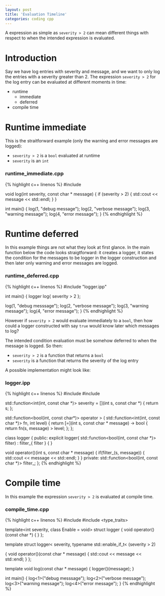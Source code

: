 ```yaml
---
layout: post
title: 'Evaluation Timeline'
categories: coding cpp
---
```


A expression as simple as `severity > 2` can mean different things with respect
to when the intended expression is evaluated.

# Introduction

Say we have log entries with severity and message, and we want to only log
the entries with a severity greater than 2. The expression `severity > 2` for
the log entry can be evaluated at different moments in time:

- runtime
  - immediate
  - deferred
- compile time


# Runtime immediate

This is the straitforward example (only the warning and error messages are
logged):

- `severity > 2` is a `bool` evaluated at runtime
- `severity` is an `int`

### runtime_immediate.cpp
{% highlight c++ linenos %}
#include <iostream>

void log(int severity, const char * message)
{
  if (severity > 2)
  {
    std::cout << message << std::endl;
  }
}

int main()
{
  log(1, "debug message");
  log(2, "verbose message");
  log(3, "warning message");
  log(4, "error message");
}
{% endhighlight %}


# Runtime deferred

In this example things are not what they look at first glance. In the main
function below the code looks straigtforward: it creates a logger, it states
the condition for the messages to be logger in the logger construction and then
later only warning and error messages are logged.

### runtime_deferred.cpp
{% highlight c++ linenos %}
#include "logger.ipp"

int main()
{
  logger log{ severity > 2 };

  log(1, "debug messsage");
  log(2, "verbose message");
  log(3, "warning message");
  log(4, "error message");
}
{% endhighlight %}

However if `severity > 2` would evaluate immediately to a `bool`, then how
could a logger constructed with say `true` would know later which messages to
log?

The intended condition evaluation must be somehow deferred to when the message is
logged. So then:

- `severity > 2` is a function that returns a `bool`
- `severity` is a function that returns the severity of the log entry

A possible implementation might look like:

### logger.ipp
{% highlight c++ linenos %}
#include <functional>
#include <iostream>

std::function<int(int, const char *)> severity =
[](int s, const char *)
{
  return s;
};

std::function<bool(int, const char*)> operator > (
  std::function<int(int, const char *)> fn,
  int level)
{
  return [=](int s, const char * message) -> bool
  {
    return fn(s, message) > level;
  };
};

class logger
{
public:
  explicit logger(
    std::function<bool(int, const char *)> filter) :
    filter_{ filter }
  {
  }

  void operator()(int s, const char * message)
  {
    if(filter_(s, message))
    {
      std::cout << message << std::endl;
    }
  }
private:
  std::function<bool(int, const char *)> filter_;
};
{% endhighlight %}


# Compile time

In this example the expression `severity > 2` is evaluated at compile time.

### compile_time.cpp
{% highlight c++ linenos %}
#include <iostream>
#include <type_traits>

template<int severity, class Enable = void>
struct logger
{
  void operator()(const char *)
  {
  }
};

template<int severity>
struct logger< severity, typename std::enable_if_t<
  (severity > 2)
  >>
{
  void operator()(const char * message)
  {
    std::cout << message << std::endl;
  }
};

template<int severity>
void log(const char * message)
{
  logger<severity>()(message);
}

int main()
{
  log<1>("debug messsage");
  log<2>("verbose message");
  log<3>("warning message");
  log<4>("error message");
}
{% endhighlight %}

